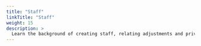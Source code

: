 ```yaml
---
title: "Staff"
linkTitle: "Staff"
weight: 15
description: >
  Learn the background of creating staff, relating adjustments and priviliges. 
---
```













